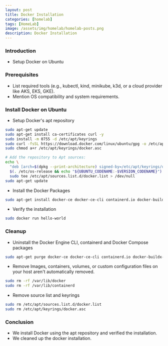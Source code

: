 ```yaml
---
layout: post
title: Docker Installation
categories: [homelab]
tags: [HomeLab]
image: /assets/img/homelab/homelab-posts.png
description: Docker Installation
---
```


### Introduction

- Setup Docker on Ubuntu

### Prerequisites

- List required tools (e.g., kubectl, kind, minikube, k3d, or a cloud provider like AKS, EKS, GKE).
- Mention OS compatibility and system requirements.

### Install Docker on Ubuntu

- Setup Docker's apt repository

```sh
sudo apt-get update
sudo apt-get install ca-certificates curl -y
sudo install -m 0755 -d /etc/apt/keyrings
sudo curl -fsSL https://download.docker.com/linux/ubuntu/gpg -o /etc/apt/keyrings/docker.asc
sudo chmod a+r /etc/apt/keyrings/docker.asc

# Add the repository to Apt sources:
echo \
  "deb [arch=$(dpkg --print-architecture) signed-by=/etc/apt/keyrings/docker.asc] https://download.docker.com/linux/ubuntu \
  $(. /etc/os-release && echo "${UBUNTU_CODENAME:-$VERSION_CODENAME}") stable" | \
  sudo tee /etc/apt/sources.list.d/docker.list > /dev/null
sudo apt-get update
```

- Install the Docker Packages

```sh
sudo apt-get install docker-ce docker-ce-cli containerd.io docker-buildx-plugin docker-compose-plugin -y
```

- Verify the installation

```sh
sudo docker run hello-world
```

### Cleanup

- Uninstall the Docker Engine CLI, containerd and Docker Compose packages

```sh
sudo apt-get purge docker-ce docker-ce-cli containerd.io docker-buildx-plugin docker-compose-plugin docker-ce-rootless-extras
```

- Remove Images, containers, volumes, or custom configuration files on your host aren't automatically removed.

```sh
sudo rm -rf /var/lib/docker
sudo rm -rf /var/lib/containerd
```

- Remove source list and keyrings

```sh
sudo rm /etc/apt/sources.list.d/docker.list
sudo rm /etc/apt/keyrings/docker.asc
```

### Conclusion

- We install Docker using the apt repository and verified the installation.
- We cleaned up the docker installation.
